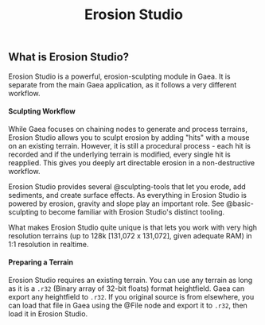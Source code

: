 ﻿---
uid: erosion-studio
title: Erosion Studio
---

## What is Erosion Studio?

Erosion Studio is a powerful, erosion-sculpting module in Gaea. It is separate from the main Gaea application, as it follows a very different workflow.

#### Sculpting Workflow

While Gaea focuses on chaining nodes to generate and process terrains, Erosion Studio allows you to sculpt erosion by adding "hits" with a mouse on an existing terrain. However, it is still a procedural process - each hit is recorded and if the underlying terrain is modified, every single hit is reapplied. This gives you deeply art directable erosion in a non-destructive workflow.

Erosion Studio provides several @sculpting-tools that let you erode, add sediments, and create surface effects. As everything in Erosion Studio is powered by erosion, gravity and slope play an important role. See @basic-sculpting to become familiar with Erosion Studio's distinct tooling.

What makes Erosion Studio quite unique is that lets you work with very high resolution terrains (up to 128k [131,072 x 131,072], given adequate RAM) in 1:1 resolution in realtime.

#### Preparing a Terrain

Erosion Studio requires an existing terrain. You can use any terrain as long as it is a `.r32` (Binary array of 32-bit floats) format heightfield. Gaea can export any heightfield to `.r32`. If you original source is from elsewhere, you can load that file in Gaea using the @File node and export it to `.r32`, then load it in Erosion Studio.
